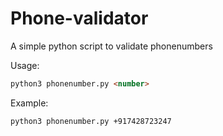 # Phone-validator
A simple python script to validate phonenumbers 

Usage:
```markdown
python3 phonenumber.py <number> 
```
Example: 
```markdown
python3 phonenumber.py +917428723247
```
